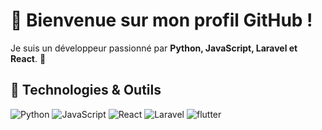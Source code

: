 #                   👋 Bienvenue sur mon profil GitHub !  
Je suis un développeur passionné par **Python, JavaScript, Laravel et React**. 🚀  

## 🔧 Technologies & Outils  
![Python](https://img.shields.io/badge/-Python-3776AB?style=flat&logo=python&logoColor=white)
![JavaScript](https://img.shields.io/badge/-JavaScript-F7DF1E?style=flat&logo=javascript&logoColor=black)
![React](https://img.shields.io/badge/-React-61DAFB?style=flat&logo=react&logoColor=black)
![Laravel](https://img.shields.io/badge/-Laravel-FF2D20?style=flat&logo=laravel&logoColor=white)
![flutter](https://img.shields.io/badge/-Flutter-02569B?style=flat&logo=flutter&logoColor=white
)


